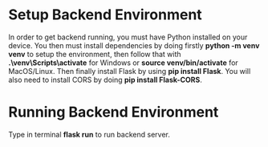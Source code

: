 # Setup Backend Environment
In order to get backend running, you must have Python installed on your device. You then must install dependencies by doing firstly **python -m venv venv** to setup the environment,
then follow that with **.\venv\Scripts\activate** for Windows or **source venv/bin/activate** for MacOS/Linux. Then finally install Flask by using **pip install Flask**. You will also need to
install CORS by doing **pip install Flask-CORS**.

# Running Backend Environment
Type in terminal **flask run** to run backend server. 
